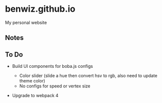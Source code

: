 # benwiz.github.io

My personal website

## Notes

## To Do

- Build UI components for boba.js configs
  - Color slider (slide a hue then convert hsv to rgb, also need to update theme color)
  - No configs for speed or vertex size

- Upgrade to webpack 4
